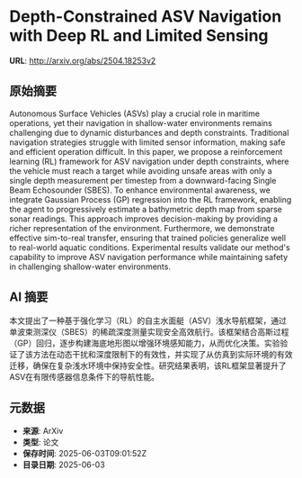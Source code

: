 # Depth-Constrained ASV Navigation with Deep RL and Limited Sensing

**URL**: http://arxiv.org/abs/2504.18253v2

## 原始摘要

Autonomous Surface Vehicles (ASVs) play a crucial role in maritime
operations, yet their navigation in shallow-water environments remains
challenging due to dynamic disturbances and depth constraints. Traditional
navigation strategies struggle with limited sensor information, making safe and
efficient operation difficult. In this paper, we propose a reinforcement
learning (RL) framework for ASV navigation under depth constraints, where the
vehicle must reach a target while avoiding unsafe areas with only a single
depth measurement per timestep from a downward-facing Single Beam Echosounder
(SBES). To enhance environmental awareness, we integrate Gaussian Process (GP)
regression into the RL framework, enabling the agent to progressively estimate
a bathymetric depth map from sparse sonar readings. This approach improves
decision-making by providing a richer representation of the environment.
Furthermore, we demonstrate effective sim-to-real transfer, ensuring that
trained policies generalize well to real-world aquatic conditions. Experimental
results validate our method's capability to improve ASV navigation performance
while maintaining safety in challenging shallow-water environments.


## AI 摘要

本文提出了一种基于强化学习（RL）的自主水面艇（ASV）浅水导航框架，通过单波束测深仪（SBES）的稀疏深度测量实现安全高效航行。该框架结合高斯过程（GP）回归，逐步构建海底地形图以增强环境感知能力，从而优化决策。实验验证了该方法在动态干扰和深度限制下的有效性，并实现了从仿真到实际环境的有效迁移，确保在复杂浅水环境中保持安全性。研究结果表明，该RL框架显著提升了ASV在有限传感器信息条件下的导航性能。

## 元数据

- **来源**: ArXiv
- **类型**: 论文
- **保存时间**: 2025-06-03T09:01:52Z
- **目录日期**: 2025-06-03
